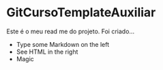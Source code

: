 # GitCursoTemplateAuxiliar

Este é o meu read me do projeto. Foi criado...

  - Type some Markdown on the left
  - See HTML in the right
  - Magic
